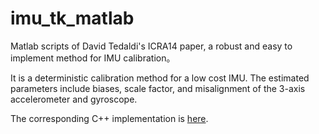 # imu_tk_matlab
Matlab scripts of David Tedaldi's ICRA14 paper, a robust and easy to implement method for IMU calibration。

It is a deterministic calibration method for a low cost IMU. The estimated parameters include biases, scale factor, and misalignment of the 3-axis accelerometer and gyroscope.

The corresponding C++ implementation is [here](https://bitbucket.org/alberto_pretto/imu_tk).
